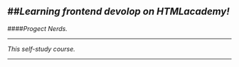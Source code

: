 ##_Learning frontend devolop on HTMLacademy!_
---
####_Progect Nerds._

---
_This self-study course._

---
